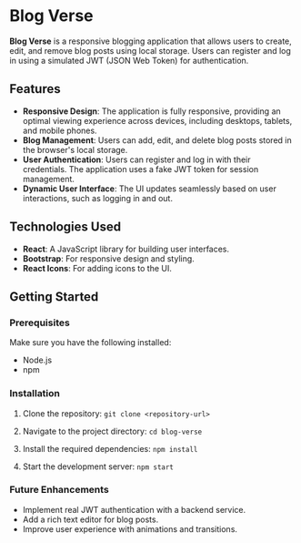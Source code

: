 # Blog Verse

**Blog Verse** is a responsive blogging application that allows users to create, edit, and remove blog posts using local storage. Users can register and log in using a simulated JWT (JSON Web Token) for authentication.

## Features

- **Responsive Design**: The application is fully responsive, providing an optimal viewing experience across devices, including desktops, tablets, and mobile phones.
- **Blog Management**: Users can add, edit, and delete blog posts stored in the browser's local storage.
- **User Authentication**: Users can register and log in with their credentials. The application uses a fake JWT token for session management.
- **Dynamic User Interface**: The UI updates seamlessly based on user interactions, such as logging in and out.

## Technologies Used

- **React**: A JavaScript library for building user interfaces.
- **Bootstrap**: For responsive design and styling.
- **React Icons**: For adding icons to the UI.

## Getting Started

### Prerequisites

Make sure you have the following installed:

- Node.js 
- npm 

### Installation

1. Clone the repository:
   `git clone <repository-url>`

2. Navigate to the project directory:
    `cd blog-verse`
   
3. Install the required dependencies:
    `npm install`
   
4. Start the development server:
    `npm start`

### Future Enhancements
- Implement real JWT authentication with a backend service.
- Add a rich text editor for blog posts.
- Improve user experience with animations and transitions.
